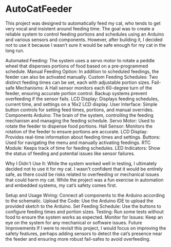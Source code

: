 # AutoCatFeeder

This project was designed to automatically feed my cat, who tends to get very vocal and insistent around feeding time. The goal was to create a reliable system to control feeding portions and schedules using an Arduino and various sensors and components. However, after building it, I decided not to use it because I wasn’t sure it would be safe enough for my cat in the long run.

Automated Feeding: The system uses a servo motor to rotate a peddle wheel that dispenses portions of food based on a pre-programmed schedule.
Manual Feeding Option: In addition to scheduled feedings, the feeder can also be activated manually.
Custom Feeding Schedules: Two distinct feeding times can be set, each with adjustable portion sizes.
Fail-safe Mechanisms: A Hall sensor monitors each 60-degree turn of the feeder, ensuring accurate portion control. Backup systems prevent overfeeding if the sensor fails.
LCD Display: Displays feeding schedules, current time, and settings on a 16x2 LCD display.
User Interface: Simple button controls for setting feed times, portions, and manual overrides.
Components
Arduino: The brain of the system, controlling the feeding mechanism and managing the feeding schedule.
Servo Motor: Used to rotate the feeder to dispense food portions.
Hall Sensor: Monitors the rotation of the feeder to ensure portions are accurate.
LCD Display: Provides real-time information about feeding times and settings.
Buttons: Used for navigating the menu and manually activating feedings.
RTC Module: Keeps track of time for feeding schedules.
LED Indicators: Show the status of feeding and potential issues like sensor failures.

Why I Didn't Use It:
While the system worked well in testing, I ultimately decided not to use it for my cat. I wasn't confident that it would be entirely safe, as there could be risks related to overfeeding or mechanical issues that could harm my cat. While the project was a fun exercise in automation and embedded systems, my cat’s safety comes first.

Setup and Usage
Wiring: Connect all components to the Arduino according to the schematic.
Upload the Code: Use the Arduino IDE to upload the provided sketch to the Arduino.
Set Feeding Schedule: Use the buttons to configure feeding times and portion sizes.
Testing: Run some tests without food to ensure the system works as expected.
Monitor for Issues: Keep an eye on the system for any mechanical or software issues.
Future Improvements
If I were to revisit this project, I would focus on improving the safety features, perhaps adding sensors to detect the cat’s presence near the feeder and ensuring more robust fail-safes to avoid overfeeding.

